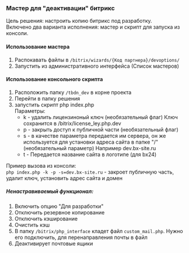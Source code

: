 ### Мастер для "деактивации" битрикс
Цель решения: настроить копию битрикс под разработку. <br> 
Включено два варианта исполнения: мастер и скрипт для запуска из консоли.

#### Использование мастера
1. Распокавать файлы в `/bitrix/wizards/{Код партнера}/devoptions/`
2. Запустить из административного интерфейса (Список мастеров)

#### Использование консольного скрипта
1. Расположить папку `/tbdn_dev` в корне проекта
2. Перейти в папку решения
3. запустить скрипт php index.php <br>
   Параметры:
    - k - удалить лицензиноный ключ (необязательный флаг) Ключ сохранится в /bitrix/license_ley.php.dev
    - p - закрыть доступ к публичной части (необязательный флаг)
    - s - в качестве параметра передается им сервера, он же используется для установки адреса сайта в папке "/" (необязательный параметр)
	   Например dev.bx-site.ru
    - t - Передается название сайта в логотипе (для bx24)

Пример вызова из консоли: <br>
	`php index.php -k -p -s=dev.bx-site.ru` - закроет публичную часть, удалит ключ, установить адрес сайта и домен


##### Ненастравиваемый функционал:
1. Включить опцию "Для разработки"
2. Отключить резервное копирование
3. Отключить кэширование
4. Очистить кэш
5. В папку `/bitrix/php_interface` кладет файл `custom_mail.php`. Нужно его подключить, для перенаправления почты в файл
6. Деактивирует почтовые ящики